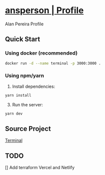 # [ansperson | Profile](anspereira-mck.github.io)

Alan Pereira Profile

## Quick Start

### Using docker (recommended)

```bash
docker run -d --name terminal -p 3000:3000 .
```

### Using npm/yarn

1. Install dependencies:

```bash
yarn install
```

3. Run the server:

```bash
yarn dev
```

## Source Project

[Terminal](https://github.com/m4tt72/terminal)

## TODO

[] Add terraform Vercel and Netlify
